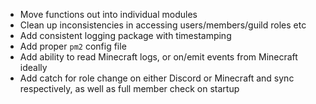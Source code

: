 * Move functions out into individual modules
* Clean up inconsistencies in accessing users/members/guild roles etc
* Add consistent logging package with timestamping
* Add proper `pm2` config file
* Add ability to read Minecraft logs, or on/emit events from Minecraft ideally
* Add catch for role change on either Discord or Minecraft and sync respectively, as well as full member check on startup